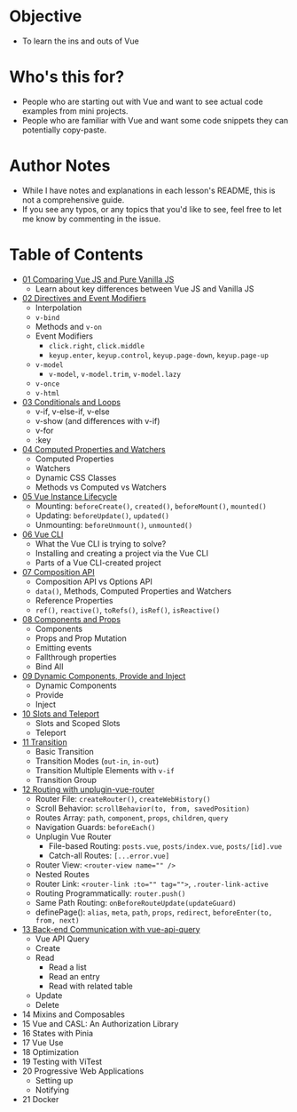 # Objective
- To learn the ins and outs of Vue

# Who's this for?
- People who are starting out with Vue and want to see actual code examples from mini projects.
- People who are familiar with Vue and want some code snippets they can potentially copy-paste.

# Author Notes
- While I have notes and explanations in each lesson's README, this is not a comprehensive guide.
- If you see any typos, or any topics that you'd like to see, feel free to let me know by commenting in the issue.

# Table of Contents
- [01 Comparing Vue JS and Pure Vanilla JS](./01-vue-vs-vanilla-js/)
  - Learn about key differences between Vue JS and Vanilla JS
- [02 Directives and Event Modifiers](./02-directives/)
  - Interpolation
  - `v-bind`
  - Methods and `v-on`
  - Event Modifiers
    - `click.right`, `click.middle`
    - `keyup.enter`, `keyup.control`, `keyup.page-down`, `keyup.page-up`
  - `v-model`
    - `v-model`, `v-model.trim`, `v-model.lazy`
  - `v-once`
  - `v-html`
- [03 Conditionals and Loops](./03-conditionals-loops/)
  - v-if, v-else-if, v-else
  - v-show (and differences with v-if)
  - v-for
  - :key
- [04 Computed Properties and Watchers](./04-computed-watcher/)
  - Computed Properties
  - Watchers
  - Dynamic CSS Classes
  - Methods vs Computed vs Watchers
- [05 Vue Instance Lifecycle](./05-lifecycle/)
  - Mounting: `beforeCreate()`, `created()`, `beforeMount()`, `mounted()`
  - Updating: `beforeUpdate()`, `updated()`
  - Unmounting: `beforeUnmount()`, `unmounted()`
- [06 Vue CLI](./06-vue-cli/)
  - What the Vue CLI is trying to solve?
  - Installing and creating a project via the Vue CLI
  - Parts of a Vue CLI-created project
- [07 Composition API](./07-composition-api/)
  - Composition API vs Options API
  - `data()`, Methods, Computed Properties and Watchers
  - Reference Properties
  - `ref()`, `reactive()`, `toRefs()`, `isRef()`, `isReactive()`
- [08 Components and Props](./08-components-props/)
  - Components
  - Props and Prop Mutation
  - Emitting events
  - Fallthrough properties
  - Bind All
- [09 Dynamic Components, Provide and Inject](./09-provide-inject/)
  - Dynamic Components
  - Provide
  - Inject
- [10 Slots and Teleport](./10-slots-teleport/)
  - Slots and Scoped Slots
  - Teleport
- [11 Transition](./11-transition/)
  - Basic Transition
  - Transition Modes (`out-in`, `in-out`)
  - Transition Multiple Elements with `v-if`
  - Transition Group
- [12 Routing with unplugin-vue-router](./12-routing/)
  - Router File: `createRouter()`, `createWebHistory()`
  - Scroll Behavior: `scrollBehavior(to, from, savedPosition)`
  - Routes Array: `path`, `component`, `props`, `children`, `query`
  - Navigation Guards: `beforeEach()`
  - Unplugin Vue Router
    - File-based Routing: `posts.vue`, `posts/index.vue`, `posts/[id].vue`
    - Catch-all Routes: `[...error.vue]`
  - Router View: `<router-view name="" />`
  - Nested Routes
  - Router Link: `<router-link :to="" tag="">`, `.router-link-active`
  - Routing Programmatically: `router.push()`
  - Same Path Routing: `onBeforeRouteUpdate(updateGuard)`
  - definePage(): `alias`, `meta`, `path`, `props`, `redirect`, `beforeEnter(to, from, next)` 
- [13 Back-end Communication with vue-api-query](./13-backend/)
  - Vue API Query
  - Create
  - Read
    - Read a list
    - Read an entry
    - Read with related table
  - Update
  - Delete
- 14 Mixins and Composables
- 15 Vue and CASL: An Authorization Library
- 16 States with Pinia
- 17 Vue Use
- 18 Optimization
- 19 Testing with ViTest
- 20 Progressive Web Applications
  - Setting up
  - Notifying
- 21 Docker
